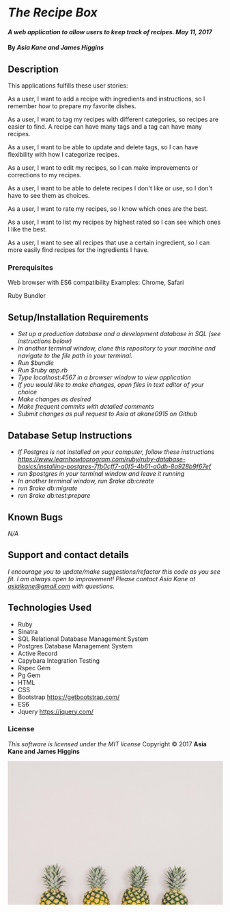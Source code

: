 # _The Recipe Box_

#### _A web application to allow users to keep track of recipes.   May 11, 2017_

#### By _**Asia Kane and James Higgins**_

## Description

This applications fulfills these user stories:

As a user, I want to add a recipe with ingredients and instructions, so I remember how to prepare my favorite dishes.

As a user, I want to tag my recipes with different categories, so recipes are easier to find. A recipe can have many tags and a tag can have many recipes.

As a user, I want to be able to update and delete tags, so I can have flexibility with how I categorize recipes.

As a user, I want to edit my recipes, so I can make improvements or corrections to my recipes.

As a user, I want to be able to delete recipes I don't like or use, so I don't have to see them as choices.

As a user, I want to rate my recipes, so I know which ones are the best.

As a user, I want to list my recipes by highest rated so I can see which ones I like the best.

As a user, I want to see all recipes that use a certain ingredient, so I can more easily find recipes for the ingredients I have.

### Prerequisites

Web browser with ES6 compatibility
Examples: Chrome, Safari

Ruby
Bundler


## Setup/Installation Requirements
* _Set up a production database and a development database in SQL (see instructions below)_
* _In another terminal window, clone this repository to your machine and navigate to the file path in your terminal._
* _Run $bundle_
* _Run $ruby app.rb_
* _Type localhost:4567 in a browser window to view application_
* _If you would like to make changes, open files in text editor of your choice_
* _Make changes as desired_
* _Make frequent commits with detailed comments_
* _Submit changes as pull request to Asia at akane0915 on Github_

## Database Setup Instructions

* _If Postgres is not installed on your computer, follow these instructions https://www.learnhowtoprogram.com/ruby/ruby-database-basics/installing-postgres-7fb0cff7-a0f5-4b61-a0db-8a928b9f67ef_
* _run $postgres in your terminal window and leave it running_
* _In another terminal window, run $rake db:create_
* _run $rake db:migrate_
* _run $rake db:test:prepare_


## Known Bugs
_N/A_

## Support and contact details
_I encourage you to update/make suggestions/refactor this code as you see fit. I am always open to improvement! Please contact Asia Kane at asialkane@gmail.com with questions._

## Technologies Used
* Ruby
* Sinatra
* SQL Relational Database Management System
* Postgres Database Management System
* Active Record
* Capybara Integration Testing
* Rspec Gem
* Pg Gem
* HTML
* CSS
* Bootstrap https://getbootstrap.com/
* ES6
* Jquery https://jquery.com/


### License
*This software is licensed under the MIT license*
Copyright © 2017 **Asia Kane and James Higgins**

![a picture](/public/img/pineapples.jpeg)
